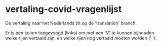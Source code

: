 # vertaling-covid-vragenlijst

De vertaling naar het Nederlands zit op de 'translation' branch. 

Er is een kolom toegevoegd (links) om met een 'V' te kunnen bijhouden welke rijen vertaald zijn, en welke rijen nog vertaald moeten worden (' ').  
